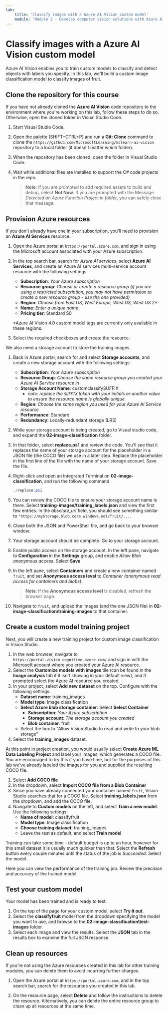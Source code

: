 ```yaml
---
lab:
    title: 'Classify images with a Azure AI Vision custom model'
    module: 'Module 2 - Develop computer vision solutions with Azure AI Vision'
---
```


# Classify images with a Azure AI Vision custom model

Azure AI Vision enables you to train custom models to classify and detect objects with labels you specify. In this lab, we'll build a custom image classification model to classify images of fruit.

## Clone the repository for this course

If you have not already cloned the **Azure AI Vision** code repository to the environment where you're working on this lab, follow these steps to do so. Otherwise, open the cloned folder in Visual Studio Code.

1. Start Visual Studio Code.
2. Open the palette (SHIFT+CTRL+P) and run a **Git: Clone** command to clone the `https://github.com/MicrosoftLearning/mslearn-ai-vision` repository to a local folder (it doesn't matter which folder).
3. When the repository has been cloned, open the folder in Visual Studio Code.
4. Wait while additional files are installed to support the C# code projects in the repo.

    > **Note**: If you are prompted to add required assets to build and debug, select **Not Now**. If you are prompted with the Message *Detected an Azure Function Project in folder*, you can safely close that message.

## Provision Azure resources

If you don't already have one in your subscription, you'll need to provision an **Azure AI Services** resource.

1. Open the Azure portal at `https://portal.azure.com`, and sign in using the Microsoft account associated with your Azure subscription.
2. In the top search bar, search for *Azure AI services*, select **Azure AI Services**, and create an Azure AI services multi-service account resource with the following settings:
    - **Subscription**: *Your Azure subscription*
    - **Resource group**: *Choose or create a resource group (if you are using a restricted subscription, you may not have permission to create a new resource group - use the one provided)*
    - **Region**: *Choose from East US, West Europe, West US, West US 2\**
    - **Name**: *Enter a unique name*
    - **Pricing tier**: Standard S0

    \*Azure AI Vision 4.0 custom model tags are currently only available in these regions.

3. Select the required checkboxes and create the resource.
<!--4. When the resource has been deployed, go to it and view its **Keys and Endpoint** page. You will need the endpoint and one of the keys from this page in a future step. Save them off or leave this browser tab open.-->

We also need a storage account to store the training images.

1. Back in Azure portal, search for and select **Storage accounts**, and create a new storage account with the following settings:
    - **Subscription**: *Your Azure subscription*
    - **Resource Group**: *Choose the same resource group you created your Azure AI Service resource in*
    - **Storage Account Name**: customclassifySUFFIX 
        - *note: replace the `SUFFIX` token with your initials or another value to ensure the resource name is globally unique.*
    - **Region**: *Choose the same region you used for your Azure AI Service resource*
    - **Performance**: Standard
    - **Redundancy**: Locally-redundant storage (LRS)
1. While your storage account is being created, go to Visual studio code, and expand the **02-image-classification** folder.
1. In that folder, select **replace.ps1** and review the code. You'll see that it replaces the name of your storage account for the placeholder in a JSON file (the COCO file) we use in a later step. Replace the placeholder in the first line of the file with the name of your storage account. Save the file.
1. Right-click and open an Integrated Terminal on **02-image-classification**, and run the following command.

    ```powershell
    ./replace.ps1
    ```

1. You can review the COCO file to ensure your storage account name is there. Select **training-images/training_labels.json** and view the first few entries. In the *absolute_url* field, you should see something similar to `"https://myStorage.blob.core.windows.net/fruit/...`.
1. Close both the JSON and PowerShell file, and go back to your browser window.
1. Your storage account should be complete. Go to your storage account.
1. Enable public access on the storage account. In the left pane, navigate to **Configuration** in the **Settings** group, and enable *Allow Blob anonymous access*. Select **Save**
1. In the left pane, select **Containers** and create a new container named `fruit`, and set **Anonymous access level** to *Container (anonymous read access for containers and blobs)*.

    > **Note**: If the **Anonymous access level** is disabled, refresh the browser page.

1. Navigate to `fruit`, and upload the images (and the one JSON file) in **02-image-classification\training-images** to that container.

## Create a custom model training project

Next, you will create a new training project for custom image classification in Vision Studio.

1. In the web browser, navigate to `https://portal.vision.cognitive.azure.com/` and sign in with the Microsoft account where you created your Azure AI resource.
1. Select the **Customize models with images** tile (can be found in the **Image analysis** tab if it isn't showing in your default view), and if prompted select the Azure AI resource you created.
1. In your project, select **Add new dataset** on the top. Configure with the following settings:
    - **Dataset name**: training_images
    - **Model type**: Image classification
    - **Select Azure blob storage container**: Select **Select Container**
        - **Subscription**: *Your Azure subscription*
        - **Storage account**: *The storage account you created*
        - **Blob container**: fruit
    - Select the box to "Allow Vision Studio to read and write to your blob storage"
1. Select the **training_images** dataset.

At this point in project creation, you would usually select **Create Azure ML Data Labeling Project** and label your images, which generates a COCO file. You are encouraged to try this if you have time, but for the purposes of this lab we've already labeled the images for you and supplied the resulting COCO file.

1. Select **Add COCO file**
1. In the dropdown, select **Import COCO file from a Blob Container**
1. Since you have already connected your container named `fruit`, Vision Studio searches that for a COCO file. Select **training_labels.json** from the dropdown, and add the COCO file.
1. Navigate to **Custom models** on the left, and select **Train a new model**. Use the following settings:
    - **Name of model**: classifyfruit
    - **Model type**: Image classification
    - **Choose training dataset**: training_images
    - Leave the rest as default, and select **Train model**

Training can take some time - default budget is up to an hour, however for this small dataset it is usually much quicker than that. Select the **Refresh** button every couple minutes until the status of the job is *Succeeded*. Select the model.

Here you can view the performance of the training job. Review the precision and accuracy of the trained model.

## Test your custom model

Your model has been trained and is ready to test.

1. On the top of the page for your custom model, select **Try it out**.
1. Select the **classifyfruit** model from the dropdown specifying the model you want to use, and browse to the **02-image-classification\test-images** folder.
1. Select each image and view the results. Select the **JSON** tab in the results box to examine the full JSON response.

<!-- Option coding example to run-->
## Clean up resources

If you're not using the Azure resources created in this lab for other training modules, you can delete them to avoid incurring further charges.

1. Open the Azure portal at `https://portal.azure.com`, and in the top search bar, search for the resources you created in this lab.

2. On the resource page, select **Delete** and follow the instructions to delete the resource. Alternatively, you can delete the entire resource group to clean up all resources at the same time.
